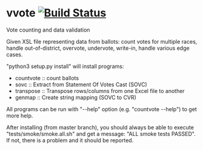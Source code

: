 # vvote [![Build Status](https://travis-ci.org/pothiers/vvote.svg?branch=master)](https://travis-ci.org/pothiers/vvote)
Vote counting and data validation

Given XSL file representing data from ballots: count votes for
multiple races, handle out-of-district, overvote, undervote, write-in,
handle various edge cases.


"python3 setup.py install" will install programs:
- countvote :: count ballots
- sovc :: Extract from Statement Of Votes Cast (SOVC) 
- transpose :: Transpose rows/columns from one Excel file to another
- genmap :: Create string mapping (SOVC to CVR)

All programs can be run with "--help" option (e.g. "countvote --help") to get
more help.



After installing (from master branch), you should always be able to execute
"tests/smoke/smoke.all.sh" and get a message: "ALL smoke tests PASSED".
If not, there is a problem and it should be reported.
